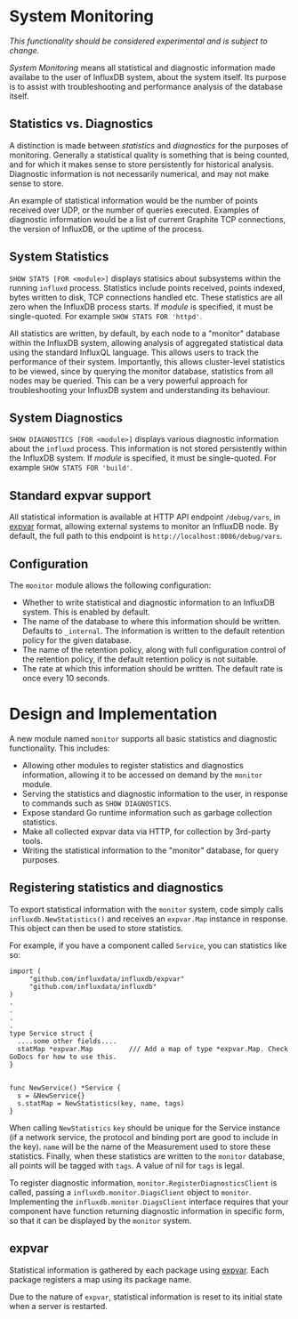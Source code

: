 # System Monitoring
_This functionality should be considered experimental and is subject to change._

_System Monitoring_ means all statistical and diagnostic information made availabe to the user of InfluxDB system, about the system itself. Its purpose is to assist with troubleshooting and performance analysis of the database itself.

## Statistics vs. Diagnostics
A distinction is made between _statistics_ and _diagnostics_ for the purposes of monitoring. Generally a statistical quality is something that is being counted, and for which it makes sense to store persistently for historical analysis. Diagnostic information is not necessarily numerical, and may not make sense to store.

An example of statistical information would be the number of points received over UDP, or the number of queries executed. Examples of diagnostic information would be a list of current Graphite TCP connections, the version of InfluxDB, or the uptime of the process.

## System Statistics
`SHOW STATS [FOR <module>]` displays statisics about subsystems within the running `influxd` process. Statistics include points received, points indexed, bytes written to disk, TCP connections handled etc. These statistics are all zero when the InfluxDB process starts. If _module_ is specified, it must be single-quoted. For example `SHOW STATS FOR 'httpd'`.

All statistics are written, by default, by each node to a "monitor" database within the InfluxDB system, allowing analysis of aggregated statistical data using the standard InfluxQL language. This allows users to track the performance of their system. Importantly, this allows cluster-level statistics to be viewed, since by querying the monitor database, statistics from all nodes may be queried. This can be a very powerful approach for troubleshooting your InfluxDB system and understanding its behaviour.

## System Diagnostics
`SHOW DIAGNOSTICS [FOR <module>]` displays various diagnostic information about the `influxd` process. This information is not stored persistently within the InfluxDB system. If _module_ is specified, it must be single-quoted. For example `SHOW STATS FOR 'build'`.

## Standard expvar support
All statistical information is available at HTTP API endpoint `/debug/vars`, in [expvar](https://golang.org/pkg/expvar/) format, allowing external systems to monitor an InfluxDB node. By default, the full path to this endpoint is `http://localhost:8086/debug/vars`.

## Configuration
The `monitor` module allows the following configuration:

 * Whether to write statistical and diagnostic information to an InfluxDB system. This is enabled by default.
 * The name of the database to where this information should be written. Defaults to `_internal`. The information is written to the default retention policy for the given database.
 * The name of the retention policy, along with full configuration control of the retention policy, if the default retention policy is not suitable.
 * The rate at which this information should be written. The default rate is once every 10 seconds.

# Design and Implementation

A new module named `monitor` supports all basic statistics and diagnostic functionality. This includes:

 * Allowing other modules to register statistics and diagnostics information, allowing it to be accessed on demand by the `monitor` module.
 * Serving the statistics and diagnostic information to the user, in response to commands such as `SHOW DIAGNOSTICS`.
 * Expose standard Go runtime information such as garbage collection statistics.
 * Make all collected expvar data via HTTP, for collection by 3rd-party tools.
 * Writing the statistical information to the "monitor" database, for query purposes.

## Registering statistics and diagnostics

To export statistical information with the `monitor` system, code simply calls `influxdb.NewStatistics()` and receives an `expvar.Map` instance in response. This object can then be used to store statistics.

For example, if you have a component called `Service`, you can statistics like so:

```
import (
     "github.com/influxdata/influxdb/expvar"
     "github.com/influxdata/influxdb"
)
.
.
.
.
type Service struct {
  ....some other fields....
  statMap *expvar.Map         /// Add a map of type *expvar.Map. Check GoDocs for how to use this.
}


func NewService() *Service {
  s = &NewService{}
  s.statMap = NewStatistics(key, name, tags)
}
```
When calling `NewStatistics` `key` should be unique for the Service instance (if a network service, the protocol and binding port are good to include in the key). `name` will be the name of the Measurement used to store these statistics. Finally, when these statistics are written to the `monitor` database, all points will be tagged with `tags`. A value of nil for `tags` is legal. 

To register diagnostic information, `monitor.RegisterDiagnosticsClient` is called, passing a `influxdb.monitor.DiagsClient` object to `monitor`. Implementing the `influxdb.monitor.DiagsClient` interface requires that your component have function returning diagnostic information in specific form, so that it can be displayed by the `monitor` system.

## expvar
Statistical information is gathered by each package using [expvar](https://golang.org/pkg/expvar). Each package registers a map using its package name.

Due to the nature of `expvar`, statistical information is reset to its initial state when a server is restarted.
